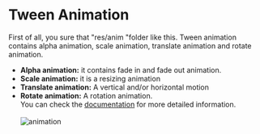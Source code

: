 # Tween Animation

First of all, you sure that "res/anim "folder like this. Tween animation contains alpha animation, scale animation, translate animation and rotate animation.
- **Alpha animation:** it contains fade in and fade out animation. 
- **Scale animation:** it is a resizing animation
- **Translate animation:** A vertical and/or horizontal motion
- **Rotate animation:** A rotation animation.  </br>
You can check the [documentation](https://developer.android.com/guide/topics/resources/animation-resource#Tween) for more detailed information.  </br> </br>
![animation](https://user-images.githubusercontent.com/41166029/165184518-f40a8949-d745-4f5f-abf2-9560a0420988.gif)
